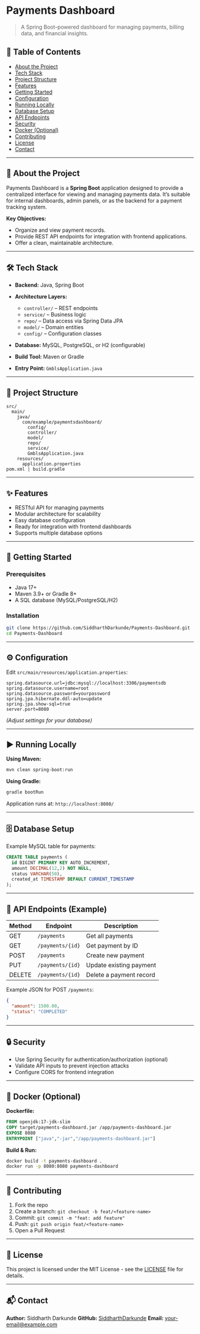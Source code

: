 # Payments Dashboard

> A Spring Boot–powered dashboard for managing payments, billing data, and financial insights.

## 📌 Table of Contents

* [About the Project](#about-the-project)
* [Tech Stack](#tech-stack)
* [Project Structure](#project-structure)
* [Features](#features)
* [Getting Started](#getting-started)
* [Configuration](#configuration)
* [Running Locally](#running-locally)
* [Database Setup](#database-setup)
* [API Endpoints](#api-endpoints)
* [Security](#security)
* [Docker (Optional)](#docker-optional)
* [Contributing](#contributing)
* [License](#license)
* [Contact](#contact)

---

## 📖 About the Project

Payments Dashboard is a **Spring Boot** application designed to provide a centralized interface for viewing and managing payments data. It’s suitable for internal dashboards, admin panels, or as the backend for a payment tracking system.

**Key Objectives:**

* Organize and view payment records.
* Provide REST API endpoints for integration with frontend applications.
* Offer a clean, maintainable architecture.

---

## 🛠 Tech Stack

* **Backend:** Java, Spring Boot
* **Architecture Layers:**

  * `controller/` – REST endpoints
  * `service/` – Business logic
  * `repo/` – Data access via Spring Data JPA
  * `model/` – Domain entities
  * `config/` – Configuration classes
* **Database:** MySQL, PostgreSQL, or H2 (configurable)
* **Build Tool:** Maven or Gradle
* **Entry Point:** `GmblsApplication.java`

---

## 📂 Project Structure

```
src/
  main/
    java/
      com/example/paymentsdashboard/
        config/
        controller/
        model/
        repo/
        service/
        GmblsApplication.java
    resources/
      application.properties
pom.xml | build.gradle
```

---

## ✨ Features

* RESTful API for managing payments
* Modular architecture for scalability
* Easy database configuration
* Ready for integration with frontend dashboards
* Supports multiple database options

---

## 🚀 Getting Started

### Prerequisites

* Java 17+
* Maven 3.9+ or Gradle 8+
* A SQL database (MySQL/PostgreSQL/H2)

### Installation

```bash
git clone https://github.com/SiddharthDarkunde/Payments-Dashboard.git
cd Payments-Dashboard
```

---

## ⚙️ Configuration

Edit `src/main/resources/application.properties`:

```properties
spring.datasource.url=jdbc:mysql://localhost:3306/paymentsdb
spring.datasource.username=root
spring.datasource.password=yourpassword
spring.jpa.hibernate.ddl-auto=update
spring.jpa.show-sql=true
server.port=8080
```

*(Adjust settings for your database)*

---

## ▶️ Running Locally

**Using Maven:**

```bash
mvn clean spring-boot:run
```

**Using Gradle:**

```bash
gradle bootRun
```

Application runs at: `http://localhost:8080/`

---

## 🗄 Database Setup

Example MySQL table for payments:

```sql
CREATE TABLE payments (
  id BIGINT PRIMARY KEY AUTO_INCREMENT,
  amount DECIMAL(12,2) NOT NULL,
  status VARCHAR(50),
  created_at TIMESTAMP DEFAULT CURRENT_TIMESTAMP
);
```

---

## 🔗 API Endpoints (Example)

| Method | Endpoint         | Description             |
| ------ | ---------------- | ----------------------- |
| GET    | `/payments`      | Get all payments        |
| GET    | `/payments/{id}` | Get payment by ID       |
| POST   | `/payments`      | Create new payment      |
| PUT    | `/payments/{id}` | Update existing payment |
| DELETE | `/payments/{id}` | Delete a payment record |

Example JSON for POST `/payments`:

```json
{
  "amount": 1500.00,
  "status": "COMPLETED"
}
```

---

## 🔒 Security

* Use Spring Security for authentication/authorization (optional)
* Validate API inputs to prevent injection attacks
* Configure CORS for frontend integration

---

## 🐳 Docker (Optional)

**Dockerfile:**

```dockerfile
FROM openjdk:17-jdk-slim
COPY target/payments-dashboard.jar /app/payments-dashboard.jar
EXPOSE 8080
ENTRYPOINT ["java","-jar","/app/payments-dashboard.jar"]
```

**Build & Run:**

```bash
docker build -t payments-dashboard .
docker run -p 8080:8080 payments-dashboard
```

---

## 🤝 Contributing

1. Fork the repo
2. Create a branch: `git checkout -b feat/<feature-name>`
3. Commit: `git commit -m "feat: add feature"`
4. Push: `git push origin feat/<feature-name>`
5. Open a Pull Request

---

## 📜 License

This project is licensed under the MIT License - see the [LICENSE](LICENSE) file for details.

---

## 📬 Contact

**Author:** Siddharth Darkunde
**GitHub:** [SiddharthDarkunde](https://github.com/SiddharthDarkunde)
**Email:** [your-email@example.com](mailto:your-email@example.com)
